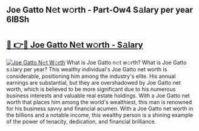 ## Joe Gatto N𝚎t w𝚘rth - Part-Ow4 S𝚊lary per year 6lBSh

# <h2><a href="http://gc34o7n.nevu.top/?p=Joe+Gatto">🔗 👉🔴 Joe Gatto N𝚎t w𝚘rth - S𝚊lary</a></h2>

[![Joe Gatto N𝚎t W𝚘rth](https://i.imgur.com/Oavwk0R.jpeg)](http://gc34o7n.nevu.top/?p=Joe+Gatto)
What is Joe Gatto n𝚎t w𝚘rth? What is Joe Gatto s𝚊lary per year?
This wealthy individual's Joe Gatto net worth is considerable, positioning him among the industry's elite. His annual earnings are substantial, but they are overshadowed by Joe Gatto net worth, which is believed to be more significant due to his numerous business interests and valuable real estate holdings. With a Joe Gatto net worth that places him among the world's wealthiest, this man is renowned for his business savvy and financial acumen. With a Joe Gatto net worth in the billions and a notable income, this wealthy person is a shining example of the power of tenacity, dedication, and financial brilliance.

